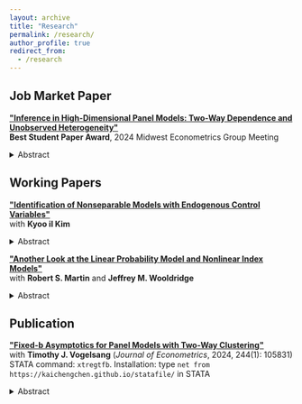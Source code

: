 ```yaml
---
layout: archive
title: "Research"
permalink: /research/
author_profile: true
redirect_from:
  - /research
---
```


## Job Market Paper

**["Inference in High-Dimensional Panel Models: Two-Way Dependence and Unobserved Heterogeneity"](https://kaichengchen.github.io/TW_DML_LASSO_CRE.pdf)**  
**Best Student Paper Award**, 2024 Midwest Econometrics Group Meeting
<details>
<summary>Abstract</summary>
Panel data allows for the modeling of unobserved heterogeneity, which significantly increases the number of nuisance parameters, making high dimensionality a practical issue rather than just a theoretical concern. However, unobserved heterogeneity, along with potential two-way dependence in panel data, further complicates estimation and inference for high-dimensional models. This paper proposes a toolkit for robust estimation and inference in high-dimensional panel models with large cross-sectional and time sample sizes. For estimation, I propose a weighted LASSO with a theoretically driven penalty level and weights. Due to the high dimensionality and the two-way cluster dependence driven by the underlying components, the rate of convergence is slow even in an oracle case. Nonetheless, by employing a cross-fitting scheme that is robust to panel data dependence, I show that it is possible to establish inferential theory on low-dimensional treatment parameters using the weighted LASSO for nuisance estimation. Additionally, I address the challenges posed by unobserved heterogeneity, which introduces a subtle issue for cross-fitting. Strategies and implications on the sparsity condition under various scenarios are discussed. In a panel estimation of the government spending multiplier, I demonstrate how high dimensionality can be hidden and how the proposed toolkit enables flexible modeling and more robust estimation and inference.
</details>


## Working Papers

**["Identification of Nonseparable Models with Endogenous Control Variables"](https://arxiv.org/abs/2401.14395)**\
with **Kyoo il Kim**
 <details>
<summary>Abstract</summary>
We study identification of the treatment effects in a class of nonseparable models with the presence of potentially endogenous control variables. We show that given the treatment variable and the controls are measurably separated, the usual conditional independence condition or availability of excluded instrument suffices for identification.
</details>


**["Another Look at the Linear Probability Model and Nonlinear Index Models"](https://arxiv.org/abs/2308.15338)**\
 with **Robert S. Martin** and **Jeffrey M. Wooldridge**
 <details>
<summary>Abstract</summary>
We reassess the use of linear models to approximate response probabilities of binary outcomes, focusing on average partial effects (APEs). We confirm that linear projection parameters coincide with APEs in certain scenarios. Through simulations, we identify other cases where the linear projection does or does not approximate APEs and find that having a large fraction of fitted values in [0,1] is neither necessary nor sufficient. We also show nonlinear least squares estimation of the ramp model is consistent and asymptotically normal and is equivalent to using OLS on an iteratively trimmed sample to reduce bias. Our findings offer practical guidance for empirical research.
</details>


## Publication
**["Fixed-b Asymptotics for Panel Models with Two-Way Clustering"](https://urldefense.com/v3/__https://kwnsfk27.r.eu-west-1.awstrack.me/L0/https:*2F*2Fauthors.elsevier.com*2Fc*2F1jeqY15DjiIwZZ/1/01020191818f3bc6-a9f81387-b4b3-482a-a828-0707e93ed2c4-000000/wgqtxAAfCiwpXf66-aTMLrirVwk=388__;JSUlJQ!!HXCxUKc!xTVZ9jtRRyLUoZNF9HpSpbPWnYUM1OJAeOIIOobZushz2B02iIcvTE4gUKEqz_JnaVF0mJoy0PN24OqVcREH$)**\
with **Timothy J. Vogelsang** (*Journal of Econometrics*, 2024, 244(1): 105831) \
STATA command: ``xtregtfb``. Installation: type ``net from https://kaichengchen.github.io/statafile/`` in STATA 
<details>
<summary>Abstract</summary>
This paper studies a cluster robust variance estimator proposed by Chiang, Hansen and Sasaki (2024) for linear panels. First, we show algebraically that this variance estimator (CHS estimator, hereafter) is a linear combination of three common variance estimators: the one-way unit cluster estimator, the "HAC of averages" estimator, and the
"average of HACs" estimator. Based on this finding, we obtain a fixed-b asymptotic result for the CHS estimator and corresponding test statistics as the cross-section and time sample sizes jointly go to infinity. Furthermore, we propose two simple bias-corrected versions of the variance estimator and derive the fixed-b limits. In a
simulation study, we find that the two bias-corrected variance estimators along with fixed-b critical values provide improvements in finite sample coverage probabilities. We illustrate the impact of bias-correction and use of the fixed-b critical values on inference in an empirical example on the relationship between industry profitability and market concentration.
</details>


